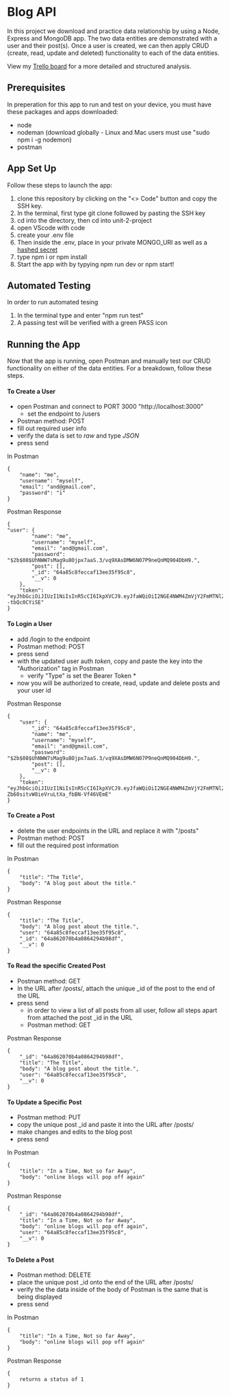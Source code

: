 # Blog API
In this project we download and practice data relationship by using a Node, Express and MongoDB app. The two data entities are demonstrated with a user and their post(s). Once a user is created, we can then apply CRUD (create, read, update and deleted) functionality to each of the data entities. 

View my [Trello board](https://trello.com/b/a2z1tiWO/unit-2-project) for a more detailed and structured analysis. 
## Prerequisites 
In preperation for this app to run and test on your device, you must have these packages and apps downloaded:
- node
- nodeman (download globally - Linux and Mac users must use "sudo npm i -g nodemon)
- postman
## App Set Up 
Follow these steps to launch the app:
1. clone this repository by clicking on the "<> Code" button and copy the SSH key. 
2. In the terminal, first type git clone followed by pasting the SSH key
3. cd into the directory, then cd into unit-2-project
4. open VScode with code 
5. create your .env file
6. Then inside the .env, place in your private MONGO_URI as well as a [hashed secret](https://emn178.github.io/online-tools/sha256.html)
7. type npm i or npm install
8. Start the app with by typying npm run dev or npm start!
## Automated Testing
In order to run automated tesing
1. In the terminal type and enter "npm run test"
2. A passing test will be verified with a green PASS icon
## Running the App
Now that the app is running, open Postman and manually test our CRUD functionality on either of the data entities. For a breakdown, follow these steps.
#### To Create a User
+ open Postman and connect to PORT 3000 "http://localhost:3000"
    - set the endpoint to /users
+ Postman method: POST
+ fill out required user info 
+ verify the data is set to *raw* and type *JSON*
+ press send

In Postman
```
{
    "name": "me",
    "username": "myself",
    "email": "and@gmail.com",
    "password": "i"
}
```
Postman Response
```
{
"user": {
        "name": "me",
        "username": "myself",
        "email": "and@gmail.com",
        "password": "$2b$08$UhNWW7sMag9u8Ojpx7aaS.3/vq9XAsDMW6N07P9neQnMQ904DbH9.",
        "post": [],
        "_id": "64a85c8feccaf13ee35f95c8",
        "__v": 0
    },
    "token": "eyJhbGciOiJIUzI1NiIsInR5cCI6IkpXVCJ9.eyJfaWQiOiI2NGE4NWM4ZmVjY2FmMTNlZTM1Zjk1YzgiLCJpYXQiOjE2ODg3NTUzNDR9.8fUCu2yQtPkkMaB6TngAEw9nzFTm0vP--tbQc0CYiSE"
}
```
#### To Login a User
+ add /login to the endpoint
+ Postman method: POST
+ press send 
+ with the updated user auth *token*, copy and paste the key into the "Authorization" tag in Postman
    - verify "Type" is set the Bearer Token
        * 
+ now you will be authorized to create, read, update and delete posts and your user id

Postman Response 
```
{
    "user": {
        "_id": "64a85c8feccaf13ee35f95c8",
        "name": "me",
        "username": "myself",
        "email": "and@gmail.com",
        "password": "$2b$08$UhNWW7sMag9u8Ojpx7aaS.3/vq9XAsDMW6N07P9neQnMQ904DbH9.",
        "post": [],
        "__v": 0
    },
    "token": "eyJhbGciOiJIUzI1NiIsInR5cCI6IkpXVCJ9.eyJfaWQiOiI2NGE4NWM4ZmVjY2FmMTNlZTM1Zjk1YzgiLCJpYXQiOjE2ODg3NTU4NjJ9._nyTF8rnQ-Zb60sitvW8ieVruLtXa_fbBN-Vf46VEmE"
}
```
#### To Create a Post
+ delete the user endpoints in the URL and replace it with "/posts"
+ Postman method: POST
+ fill out the required post information

In Postman 
```
{
    "title": "The Title",
    "body": "A blog post about the title."
}
```
Postman Response 
```
{
    "title": "The Title",
    "body": "A blog post about the title.",
    "user": "64a85c8feccaf13ee35f95c8",
    "_id": "64a862070b4a0864294b98df",
    "__v": 0
}
```
#### To Read the specific Created Post 
+ Postman method: GET
+ In the URL after /posts/, attach the unique _id of the post to the end of the URL
+ press send
    - in order to view a list of all posts from all user, follow all steps apart from attached the post _id in the URL
    - Postman method: GET

Postman Response 
```
{
    "_id": "64a862070b4a0864294b98df",
    "title": "The Title",
    "body": "A blog post about the title.",
    "user": "64a85c8feccaf13ee35f95c8",
    "__v": 0
}
```
#### To Update a Specific Post
+ Postman method: PUT
+ copy the unique post _id and paste it into the URL after /posts/
+ make changes and edits to the blog post
+ press send 

In Postman
```
{
    "title": "In a Time, Not so far Away",
    "body": "online blogs will pop off again"
}
```
Postman Response 
```
{
    "_id": "64a862070b4a0864294b98df",
    "title": "In a Time, Not so far Away",
    "body": "online blogs will pop off again",
    "user": "64a85c8feccaf13ee35f95c8",
    "__v": 0
}
```
#### To Delete a Post
+ Postman method: DELETE
+ place the unique post _id onto the end of the URL after /posts/
+ verify the the data inside of the body of Postman is the same that is being displayed 
+ press send

In Postman
```
{
    "title": "In a Time, Not so far Away",
    "body": "online blogs will pop off again"
}
```
Postman Response
```
{
    returns a status of 1
}
```
